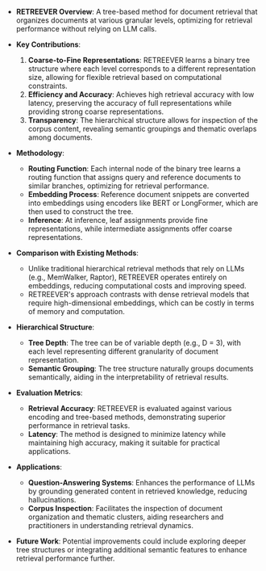 - **RETREEVER Overview**: A tree-based method for document retrieval that organizes documents at various granular levels, optimizing for retrieval performance without relying on LLM calls.

- **Key Contributions**:
  1. **Coarse-to-Fine Representations**: RETREEVER learns a binary tree structure where each level corresponds to a different representation size, allowing for flexible retrieval based on computational constraints.
  2. **Efficiency and Accuracy**: Achieves high retrieval accuracy with low latency, preserving the accuracy of full representations while providing strong coarse representations.
  3. **Transparency**: The hierarchical structure allows for inspection of the corpus content, revealing semantic groupings and thematic overlaps among documents.

- **Methodology**:
  - **Routing Function**: Each internal node of the binary tree learns a routing function that assigns query and reference documents to similar branches, optimizing for retrieval performance.
  - **Embedding Process**: Reference document snippets are converted into embeddings using encoders like BERT or LongFormer, which are then used to construct the tree.
  - **Inference**: At inference, leaf assignments provide fine representations, while intermediate assignments offer coarse representations.

- **Comparison with Existing Methods**:
  - Unlike traditional hierarchical retrieval methods that rely on LLMs (e.g., MemWalker, Raptor), RETREEVER operates entirely on embeddings, reducing computational costs and improving speed.
  - RETREEVER's approach contrasts with dense retrieval models that require high-dimensional embeddings, which can be costly in terms of memory and computation.

- **Hierarchical Structure**:
  - **Tree Depth**: The tree can be of variable depth (e.g., D = 3), with each level representing different granularity of document representation.
  - **Semantic Grouping**: The tree structure naturally groups documents semantically, aiding in the interpretability of retrieval results.

- **Evaluation Metrics**:
  - **Retrieval Accuracy**: RETREEVER is evaluated against various encoding and tree-based methods, demonstrating superior performance in retrieval tasks.
  - **Latency**: The method is designed to minimize latency while maintaining high accuracy, making it suitable for practical applications.

- **Applications**:
  - **Question-Answering Systems**: Enhances the performance of LLMs by grounding generated content in retrieved knowledge, reducing hallucinations.
  - **Corpus Inspection**: Facilitates the inspection of document organization and thematic clusters, aiding researchers and practitioners in understanding retrieval dynamics.

- **Future Work**: Potential improvements could include exploring deeper tree structures or integrating additional semantic features to enhance retrieval performance further.